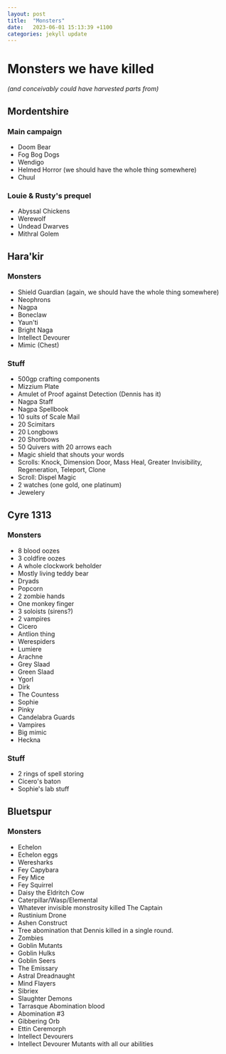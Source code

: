 ```yaml
---
layout: post
title:  "Monsters"
date:   2023-06-01 15:13:39 +1100
categories: jekyll update
---
```

# Monsters we have killed

_(and conceivably could have harvested parts from)_

## Mordentshire

### Main campaign

* Doom Bear
* Fog Bog Dogs
* Wendigo
* Helmed Horror (we should have the whole thing somewhere)
* Chuul

### Louie & Rusty's prequel

* Abyssal Chickens
* Werewolf
* Undead Dwarves
* Mithral Golem

## Hara'kir

### Monsters

* Shield Guardian (again, we should have the whole thing somewhere)
* Neophrons
* Nagpa
* Boneclaw
* Yaun'ti
* Bright Naga
* Intellect Devourer
* Mimic (Chest)

### Stuff
 
* 500gp crafting components
* Mizzium Plate
* Amulet of Proof against Detection (Dennis has it)
* Nagpa Staff
* Nagpa Spellbook
* 10 suits of Scale Mail
* 20 Scimitars
* 20 Longbows
* 20 Shortbows
* 50 Quivers with 20 arrows each
* Magic shield that shouts your words
* Scrolls: Knock, Dimension Door, Mass Heal, Greater Invisibility, Regeneration, Teleport, Clone
* Scroll: Dispel Magic
* 2 watches (one gold, one platinum)
* Jewelery

## Cyre 1313

### Monsters

* 8 blood oozes
* 3 coldfire oozes
* A whole clockwork beholder
* Mostly living teddy bear
* Dryads
* Popcorn
* 2 zombie hands
* One monkey finger
* 3 soloists (sirens?)
* 2 vampires
* Cicero
* Antlion thing
* Werespiders
* Lumiere
* Arachne
* Grey Slaad
* Green Slaad
* Ygorl
* Dirk 
* The Countess
* Sophie
* Pinky
* Candelabra Guards
* Vampires
* Big mimic
* Heckna

### Stuff

* 2 rings of spell storing
* Cicero's baton
* Sophie's lab stuff

## Bluetspur

### Monsters

* Echelon
* Echelon eggs
* Weresharks
* Fey Capybara
* Fey Mice
* Fey Squirrel
* Daisy the Eldritch Cow
* Caterpillar/Wasp/Elemental
* Whatever invisible monstrosity killed The Captain
* Rustinium Drone
* Ashen Construct
* Tree abomination that Dennis killed in a single round.
* Zombies
* Goblin Mutants
* Goblin Hulks
* Goblin Seers
* The Emissary
* Astral Dreadnaught
* Mind Flayers
* Sibriex
* Slaughter Demons
* Tarrasque Abomination blood
* Abomination #3
* Gibbering Orb
* Ettin Ceremorph
* Intellect Devourers
* Intellect Devourer Mutants with all our abilities
